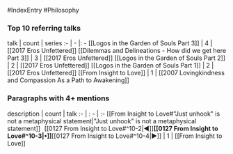 #IndexEntry #Philosophy

### Top 10 referring talks
talk | count | series
:- | - |: -
[[Logos in the Garden of Souls Part 3]] | 4 | [[2017 Eros Unfettered]]
[[Dilemmas and Delineations - How did we get here Part 3]] | 3 | [[2017 Eros Unfettered]]
[[Logos in the Garden of Souls Part 2]] | 2 | [[2017 Eros Unfettered]]
[[Logos in the Garden of Souls Part 1]] | 2 | [[2017 Eros Unfettered]]
[[From Insight to Love]] | 1 | [[2007 Lovingkindness and Compassion As a Path to Awakening]]

### Paragraphs with 4+ mentions
description | count | talk
:- | : - | :-
[[From Insight to Love#"Just unhook" is not a metaphysical statement\|"Just unhook" is not a metaphysical statement]] &nbsp;&nbsp;[[0127 From Insight to Love#^10-2\|◀]]**[[0127 From Insight to Love#^10-3\|•]]**[[0127 From Insight to Love#^10-4\|▶]] | 1 | [[From Insight to Love]]

